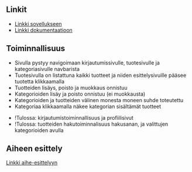 ## Linkit
* [Linkki sovellukseen](http://nuurtamo.users.cs.helsinki.fi/Tietokantasovellus/)
* [Linkki dokumentaatioon](https://github.com/EsaNuurtamo/Tsoha-Bootstrap/blob/master/doc/dokumentaatio.pdf)

## Toiminnallisuus

* Sivulla pystyy navigoimaan kirjautumissivulle, tuotesivulle ja kategoriasivulle navbarista
* Tuotesivulla on listattuna kaikki tuotteet ja niiden esittelysivuille pääsee tuotetta klikkaamalla
* Tuotteiden lisäys, poisto ja muokkaus onnistuu
* Kategorioiden lisäy ja poisto onnistuu (ei muokkausta)
* Kategorioiden ja tuotteiden välinen monesta moneen suhde toteutettu
* Kategoriaa klikkaamalla näkee kategorian sisältämät tuotteet


- !Tulossa: kirjautumistoiminnallisuus ja profiilisivut
- !Tulossa: tuotteiden hakutoiminnalisuus hakusanan, ja valittujen kategorioiden avulla



## Aiheen esittely

[Linkki aihe-esittelyyn](http://advancedkittenry.github.io/suunnittelu_ja_tyoymparisto/aiheet/Huutokauppa.html) 
